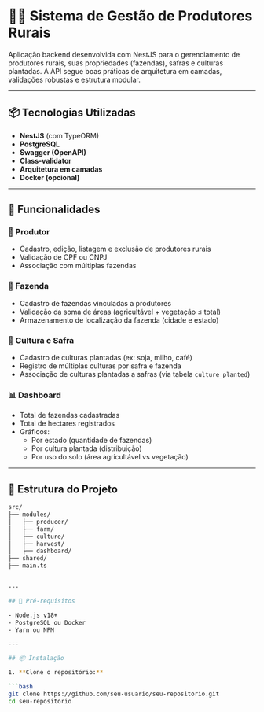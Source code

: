 # 🧑‍🌾 Sistema de Gestão de Produtores Rurais

Aplicação backend desenvolvida com NestJS para o gerenciamento de produtores rurais, suas propriedades (fazendas), safras e culturas plantadas. A API segue boas práticas de arquitetura em camadas, validações robustas e estrutura modular.

---

## 📦 Tecnologias Utilizadas

- **NestJS** (com TypeORM)
- **PostgreSQL**
- **Swagger (OpenAPI)**
- **Class-validator**
- **Arquitetura em camadas**
- **Docker (opcional)**

---

## 🚀 Funcionalidades

### 👤 Produtor
- Cadastro, edição, listagem e exclusão de produtores rurais
- Validação de CPF ou CNPJ
- Associação com múltiplas fazendas

### 🌾 Fazenda
- Cadastro de fazendas vinculadas a produtores
- Validação da soma de áreas (agricultável + vegetação ≤ total)
- Armazenamento de localização da fazenda (cidade e estado)

### 🌱 Cultura e Safra
- Cadastro de culturas plantadas (ex: soja, milho, café)
- Registro de múltiplas culturas por safra e fazenda
- Associação de culturas plantadas a safras (via tabela `culture_planted`)

### 📊 Dashboard
- Total de fazendas cadastradas
- Total de hectares registrados
- Gráficos:
  - Por estado (quantidade de fazendas)
  - Por cultura plantada (distribuição)
  - Por uso do solo (área agricultável vs vegetação)

---

## 📁 Estrutura do Projeto

```bash
src/
├── modules/
│   ├── producer/
│   ├── farm/
│   ├── culture/
│   ├── harvest/
│   ├── dashboard/
├── shared/
├── main.ts


---

## 🧰 Pré-requisitos

- Node.js v18+
- PostgreSQL ou Docker
- Yarn ou NPM

---

## 📦 Instalação

1. **Clone o repositório:**

```bash
git clone https://github.com/seu-usuario/seu-repositorio.git
cd seu-repositorio

